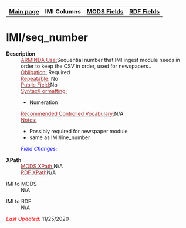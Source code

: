 <!DOCTYPE html>
<html>

<body>
<table style="width:100%">
  <tr>
    <th><a href="index.md">Main page</a></th>
	<th>IMI Columns</th>
    <th><a href="MODS.md">MODS Fields</a></th>
    <th><a href="#">RDF Fields</a></th>
  </tr>
</table>



<h1>IMI/seq_number</h1>
<dl>
  <dt><b>Description</b></dt>
  <dd><ins><font color="brown">ARMINDA Use:</font></ins>Sequential number that IMI ingest module needs in order to keep the CSV in order, used for newspapers..  </dd>
  <dd><ins><font color="brown">Obligation:</font></ins> Required</dd>
  <dd><ins><font color="brown">Repeatable:</font></ins> No</dd>
  <dd><ins><font color="brown">Public Field:</font></ins>No</dd>
  <dd><ins><font color="brown">Syntax/Formatting:</font></ins>
	<ul>
		<li>Numeration</li>
	</ul>
  </dd>
  <dd><ins><font color="brown">Recommended Controlled Vocabulary:</font></ins>N/A</dd>
  <dd><ins><font color="brown">Notes: </font></ins>
	<ul>
		<li>Possibly required for newspaper module</li>
		<li>same as IMI/line_number</li>
		</ul>
	</dd>
  <dd><font color="blue"><i>Field Changes: </i></font></dd>
</dl>
<dl>
<dl>
    <dt><b>XPath</b></dt>
	  <dd> <ins><font color="brown">MODS XPath </font></ins> N/A</dd>
		<dd> <ins><font color="brown">RDF XPath</font></ins>N/A</dd>
<dl>
	<dt>IMI to MODS</dt>
		<dd>N/A</dd>
</dl>
<dl>
	<dt>IMI to RDF</dt>
		<dd>N/A</dd>
</dl>
</dl>
	<p><font color="red"><i>Last Updated: </i></font>11/25/2020</p>
</dl>

</body>
</html>
